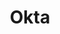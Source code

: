 ---
title: 'Okta' 
description: 'Learn how to configure Okta as an identity provider for NocoDB.' 
tags: ['SSO', 'Okta', 'SAML']
keywords: ['SSO', 'Okta', 'SAML', 'Authentication', 'Identity Provider']
---